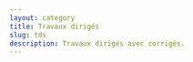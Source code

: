 ```yaml
---
layout: category
title: Travaux dirigés
slug: tds
description: Travaux dirigés avec corrigés.
---
```


